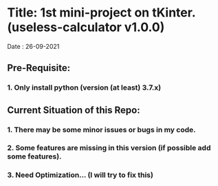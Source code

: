 # Title: 1st mini-project on tKinter. (useless-calculator v1.0.0)
Date : 26-09-2021

## Pre-Requisite:
### 1. Only install python (version (at least) 3.7.x)

## Current Situation of this Repo:
### 1. There may be some minor issues or bugs in my code.
### 2. Some features are missing in this version (if possible add some features).
### 3. Need Optimization... (I will try to fix this)
